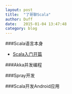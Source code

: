 ```yaml
---
layout: post
title:  "了哥聊Scala"
author: Duff
date:   2015-01-04 13:47:48
category: blog
---
```


###Scala语言本身
- [Scala入门开篇](http://duffqiu.github.io/blog/2015/01/13/howtostartprogrammingwithscala/)

###Akka并发编程

###Spray开发

###Scala开发Android应用
